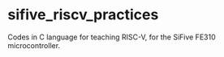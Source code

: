 # sifive_riscv_practices
Codes in C language for teaching RISC-V, for the SiFive FE310 microcontroller.
